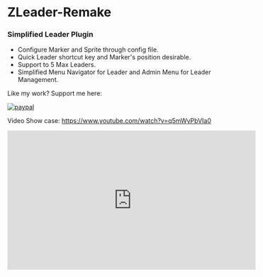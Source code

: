 # ZLeader-Remake
 
### Simplified Leader Plugin ###
- Configure Marker and Sprite through config file.
- Quick Leader shortcut key and Marker's position desirable.  
- Support to 5 Max Leaders.
- Simplified Menu Navigator for Leader and Admin Menu for Leader Management.

Like my work? Support me here: 

[![paypal](https://www.paypalobjects.com/en_US/i/btn/btn_donateCC_LG.gif)](https://paypal.me/oylsister)

Video Show case: https://www.youtube.com/watch?v=q5mWyPbVIa0

<p>
<iframe width="560" height="315" src="https://www.youtube.com/embed/q5mWyPbVIa0" title="YouTube video player" frameborder="0" allow="accelerometer; autoplay; clipboard-write; encrypted-media; gyroscope; picture-in-picture" allowfullscreen></iframe>
 </p>

